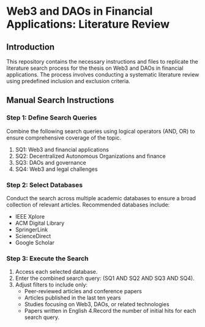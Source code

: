 # Web3 and DAOs in Financial Applications: Literature Review

## Introduction
This repository contains the necessary instructions and files to replicate the literature search process for the thesis on Web3 and DAOs in financial applications. The process involves conducting a systematic literature review using predefined inclusion and exclusion criteria.

## Manual Search Instructions

### Step 1: Define Search Queries
Combine the following search queries using logical operators (AND, OR) to ensure comprehensive coverage of the topic.

1. SQ1: Web3 and financial applications
2. SQ2: Decentralized Autonomous Organizations and finance
3. SQ3: DAOs and governance
4. SQ4: Web3 and legal challenges

### Step 2: Select Databases
Conduct the search across multiple academic databases to ensure a broad collection of relevant articles. Recommended databases include:
- IEEE Xplore
- ACM Digital Library
- SpringerLink
- ScienceDirect
- Google Scholar

### Step 3: Execute the Search
1. Access each selected database.
2. Enter the combined search query: (SQ1 AND SQ2 AND SQ3 AND SQ4).
3. Adjust filters to include only:
   - Peer-reviewed articles and conference papers
   - Articles published in the last ten years
   - Studies focusing on Web3, DAOs, or related technologies
   - Papers written in English
4.Record the number of initial hits for each search query.


